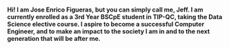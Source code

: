 #### Hi! I am Jose Enrico Figueras, but you can simply call me, Jeff. I am currently enrolled as a 3rd Year BSCpE student in TIP-QC, taking the Data Science elective course. I aspire to become a successful Computer Engineer, and to make an impact to the society I am in and to the next generation that will be after me.
